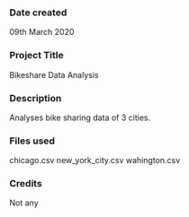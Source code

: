 ### Date created
09th March 2020

### Project Title
Bikeshare Data Analysis

### Description
Analyses bike sharing data of 3 cities.

### Files used
chicago.csv
new_york_city.csv
wahington.csv

### Credits
Not any
